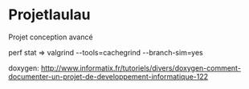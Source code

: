 # Projetlaulau
Projet conception avancé

perf stat
=>
valgrind --tools=cachegrind --branch-sim=yes

doxygen:
http://www.informatix.fr/tutoriels/divers/doxygen-comment-documenter-un-projet-de-developpement-informatique-122

